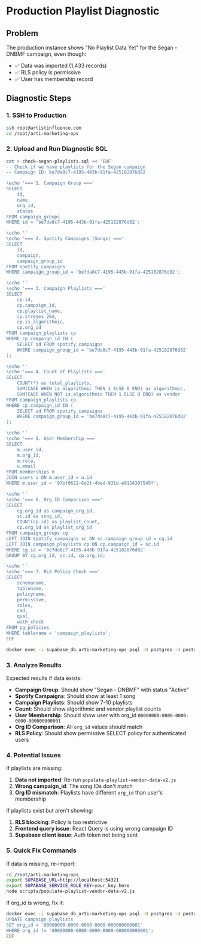 # Production Playlist Diagnostic

## Problem
The production instance shows "No Playlist Data Yet" for the Segan - DNBMF campaign, even though:
- ✅ Data was imported (1,433 records)
- ✅ RLS policy is permissive
- ✅ User has membership record

## Diagnostic Steps

### 1. SSH to Production
```bash
ssh root@artistinfluence.com
cd /root/arti-marketing-ops
```

### 2. Upload and Run Diagnostic SQL
```bash
cat > check-segan-playlists.sql << 'EOF'
-- Check if we have playlists for the Segan campaign
-- Campaign ID: be7da8c7-4195-443b-91fa-425182876d82

\echo '=== 1. Campaign Group ==='
SELECT 
    id,
    name,
    org_id,
    status
FROM campaign_groups 
WHERE id = 'be7da8c7-4195-443b-91fa-425182876d82';

\echo ''
\echo '=== 2. Spotify Campaigns (Songs) ==='
SELECT 
    id,
    campaign,
    campaign_group_id
FROM spotify_campaigns 
WHERE campaign_group_id = 'be7da8c7-4195-443b-91fa-425182876d82';

\echo ''
\echo '=== 3. Campaign Playlists ==='
SELECT 
    cp.id,
    cp.campaign_id,
    cp.playlist_name,
    cp.streams_28d,
    cp.is_algorithmic,
    cp.org_id
FROM campaign_playlists cp
WHERE cp.campaign_id IN (
    SELECT id FROM spotify_campaigns 
    WHERE campaign_group_id = 'be7da8c7-4195-443b-91fa-425182876d82'
);

\echo ''
\echo '=== 4. Count of Playlists ==='
SELECT 
    COUNT(*) as total_playlists,
    SUM(CASE WHEN is_algorithmic THEN 1 ELSE 0 END) as algorithmic,
    SUM(CASE WHEN NOT is_algorithmic THEN 1 ELSE 0 END) as vendor
FROM campaign_playlists cp
WHERE cp.campaign_id IN (
    SELECT id FROM spotify_campaigns 
    WHERE campaign_group_id = 'be7da8c7-4195-443b-91fa-425182876d82'
);

\echo ''
\echo '=== 5. User Membership ==='
SELECT 
    m.user_id,
    m.org_id,
    m.role,
    u.email
FROM memberships m
JOIN users u ON m.user_id = u.id
WHERE m.user_id = '97bf0622-6d2f-4bed-931d-e9134307545f';

\echo ''
\echo '=== 6. Org ID Comparison ==='
SELECT 
    cg.org_id as campaign_org_id,
    sc.id as song_id,
    COUNT(cp.id) as playlist_count,
    cp.org_id as playlist_org_id
FROM campaign_groups cg
LEFT JOIN spotify_campaigns sc ON sc.campaign_group_id = cg.id
LEFT JOIN campaign_playlists cp ON cp.campaign_id = sc.id
WHERE cg.id = 'be7da8c7-4195-443b-91fa-425182876d82'
GROUP BY cg.org_id, sc.id, cp.org_id;

\echo ''
\echo '=== 7. RLS Policy Check ==='
SELECT 
    schemaname,
    tablename,
    policyname,
    permissive,
    roles,
    cmd,
    qual,
    with_check
FROM pg_policies
WHERE tablename = 'campaign_playlists';
EOF

docker exec -i supabase_db_arti-marketing-ops psql -U postgres -d postgres < check-segan-playlists.sql
```

### 3. Analyze Results

Expected results if data exists:
- **Campaign Group**: Should show "Segan - DNBMF" with status "Active"
- **Spotify Campaigns**: Should show at least 1 song
- **Campaign Playlists**: Should show 7-10 playlists
- **Count**: Should show algorithmic and vendor playlist counts
- **User Membership**: Should show user with org_id `00000000-0000-0000-0000-000000000001`
- **Org ID Comparison**: All `org_id` values should match
- **RLS Policy**: Should show permissive SELECT policy for authenticated users

### 4. Potential Issues

If playlists are missing:
1. **Data not imported**: Re-run `populate-playlist-vendor-data-v2.js`
2. **Wrong campaign_id**: The song IDs don't match
3. **Org ID mismatch**: Playlists have different `org_id` than user's membership

If playlists exist but aren't showing:
1. **RLS blocking**: Policy is too restrictive
2. **Frontend query issue**: React Query is using wrong campaign ID
3. **Supabase client issue**: Auth token not being sent

### 5. Quick Fix Commands

If data is missing, re-import:
```bash
cd /root/arti-marketing-ops
export SUPABASE_URL=http://localhost:54321
export SUPABASE_SERVICE_ROLE_KEY=your_key_here
node scripts/populate-playlist-vendor-data-v2.js
```

If org_id is wrong, fix it:
```bash
docker exec -i supabase_db_arti-marketing-ops psql -U postgres -d postgres << 'EOF'
UPDATE campaign_playlists
SET org_id = '00000000-0000-0000-0000-000000000001'
WHERE org_id != '00000000-0000-0000-0000-000000000001';
EOF
```

